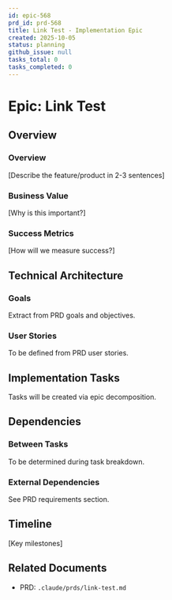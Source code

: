 ```yaml
---
id: epic-568
prd_id: prd-568
title: Link Test - Implementation Epic
created: 2025-10-05
status: planning
github_issue: null
tasks_total: 0
tasks_completed: 0
---
```

# Epic: Link Test

## Overview

### Overview

[Describe the feature/product in 2-3 sentences]

### Business Value

[Why is this important?]

### Success Metrics

[How will we measure success?]

## Technical Architecture

### Goals
Extract from PRD goals and objectives.

### User Stories
To be defined from PRD user stories.

## Implementation Tasks

Tasks will be created via epic decomposition.

## Dependencies

### Between Tasks
To be determined during task breakdown.

### External Dependencies
See PRD requirements section.

## Timeline

[Key milestones]

## Related Documents

- PRD: `.claude/prds/link-test.md`
